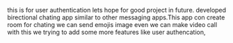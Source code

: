 this is for user authentication lets hope for good project in future.
developed birectional chating app similar to other messaging apps.This app con create room for chating we can send emojis image even we can make video call with this we trying to add some more features like user authencation,
